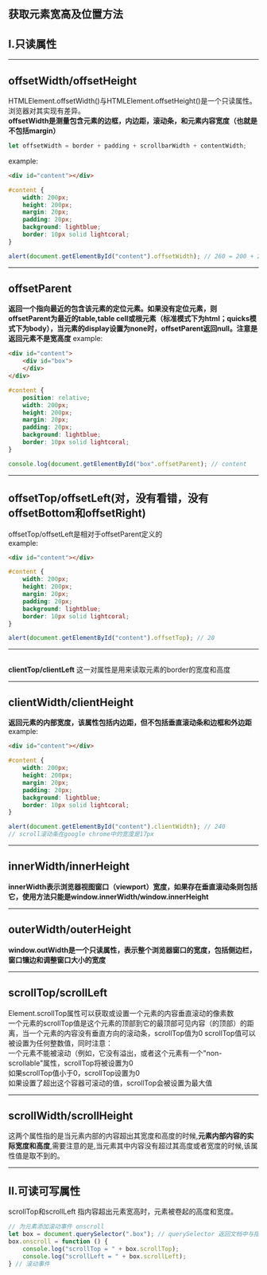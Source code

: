 ## 获取元素宽高及位置方法

## I.只读属性
---
## offsetWidth/offsetHeight  
HTMLElement.offsetWidth()与HTMLElement.offsetHeight()是一个只读属性。浏览器对其实现有差异。  
**offsetWidth是测量包含元素的边框，内边距，滚动条，和元素内容宽度（也就是不包括margin）**   
```js
let offsetWidth = border + padding + scrollbarWidth + contentWidth;
```
example:
```html
<div id="content"></div>
```
```css
#content {
    width: 200px;
    height: 200px;
    margin: 20px;
    padding: 20px;
    background: lightblue;
    border: 10px solid lightcoral;
}
```
```js
alert(document.getElementById("content").offsetWidth); // 260 = 200 + 20 + 20 + 10 + 10
```

---
## offsetParent  
**返回一个指向最近的包含该元素的定位元素。如果没有定位元素，则offsetParent为最近的table,table cell或根元素（标准模式下为html；quicks模式下为body），当元素的display设置为none时，offsetParent返回null。注意是返回元素不是宽高度**
example:
```html
<div id="content">
    <div id="box">
    </div>
</div>
```
```css
#content {
    position: relative;
    width: 200px;
    height: 200px;
    margin: 20px;
    padding: 20px;
    background: lightblue;
    border: 10px solid lightcoral;
}
```
```js
console.log(document.getElementById("box".offsetParent); // content
```

---
## offsetTop/offsetLeft(对，没有看错，没有offsetBottom和offsetRight)  
offsetTop/offsetLeft是相对于offsetParent定义的  
example:
```html
<div id="content"></div>
```
```css
#content {
    width: 200px;
    height: 200px;
    margin: 20px;
    padding: 20px;
    background: lightblue;
    border: 10px solid lightcoral;
}
```
```js
alert(document.getElementById("content").offsetTop); // 20
```

---
##
**clientTop/clientLeft**
这一对属性是用来读取元素的border的宽度和高度

---
## clientWidth/clientHeight  
**返回元素的内部宽度，该属性包括内边距，但不包括垂直滚动条和边框和外边距**
example:
```html
<div id="content"></div>
```
```css
#content {
    width: 200px;
    height: 200px;
    margin: 20px;
    padding: 20px;
    background: lightblue;
    border: 10px solid lightcoral;
}
```
```js
alert(document.getElementById("content").clientWidth); // 240
// scroll滚动条在google chrome中的宽度是17px
```

---
## innerWidth/innerHeight
**innerWidth表示浏览器视图窗口（viewport）宽度，如果存在垂直滚动条则包括它，使用方法只能是window.innerWidth/window.innerHeight**

---
## outerWidth/outerHeight
**window.outWidth是一个只读属性，表示整个浏览器窗口的宽度，包括侧边栏，窗口镶边和调整窗口大小的宽度**

---
## scrollTop/scrollLeft
Element.scrollTop属性可以获取或设置一个元素的内容垂直滚动的像素数  
一个元素的scrollTop值是这个元素的顶部到它的最顶部可见内容（的顶部）的距离，当一个元素的内容没有垂直方向的滚动条，scrollTop值为0
scrollTop值可以被设置为任何整数值，同时注意：  
一个元素不能被滚动（例如，它没有溢出，或者这个元素有一个"non-scrollable"属性，scrollTop将被设置为0  
如果scrollTop值小于0，scrollTop设置为0  
如果设置了超出这个容器可滚动的值，scrollTop会被设置为最大值

---
## scrollWidth/scrollHeight
这两个属性指的是当元素内部的内容超出其宽度和高度的时候,**元素内部内容的实际宽度和高度**,需要注意的是,当元素其中内容没有超过其高度或者宽度的时候,该属性值是取不到的。


---
## II.可读可写属性
scrollTop和scrollLeft
指内容超出元素宽高时，元素被卷起的高度和宽度。
```js
// 为元素添加滚动事件 onscroll
let box = document.querySelector(".box"); // querySelector 返回文档中与指定选择器或选择器组匹配的第一个html元素Element,如果找不到，则返回null
box.onscroll = function () {
    console.log("scrollTop = " + box.scrollTop); 
    console.log("scrollLeft = " + box.scrollLeft);
} // 滚动事件
```
